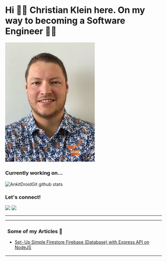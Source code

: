 # Hi 👋🏽 Christian Klein here. On my way to becoming a Software Engineer 🤘🏽

![Here is me face](image0.jpeg)

### Currently working on...

<img align="center" src="https://github-readme-stats.vercel.app/api?username=ChristianJWKlein&show_icons=true&theme=onedark&line_height=27" alt="AnkitDroidGit github stats" />

### Let's connect!

[<img height="30" src="https://img.shields.io/badge/linkedin-blue.svg?&style=flat&logo=linkedin&logoColor=white" />][linkedin]
[<img height="30" src="https://img.shields.io/badge/-Medium-000000.svg?&style=flat&logo=Medium&logoColor=white" />][medium]
<br />

<hr />

[linkedin]: https://www.linkedin.com/in/christian-klein-a72b72151/
[medium]: https://medium.com/@cklein010715

<table>
<tr>
<td valign="top" width="50%">

### Some of my Articles 🌱

- [Set-Up Simple Firestore Firebase (Database) with Express API on NodeJS](https://medium.com/@cklein010715/so-youve-finally-caught-the-geek-bug-8d4c3d62645d)

</td>
</tr>
</table>
